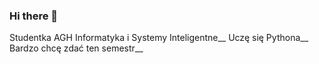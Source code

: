 ### Hi there 👋

Studentka AGH Informatyka i Systemy Inteligentne__
Uczę się Pythona__
Bardzo chcę zdać ten semestr__
